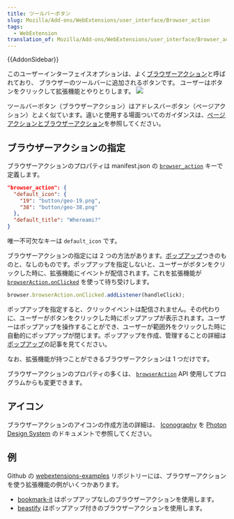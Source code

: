 ```yaml
---
title: ツールバーボタン
slug: Mozilla/Add-ons/WebExtensions/user_interface/Browser_action
tags:
  - WebExtension
translation_of: Mozilla/Add-ons/WebExtensions/user_interface/Browser_action
---
```

{{AddonSidebar}}

このユーザーインターフェイスオプションは、よく[ブラウザーアクション](/ja/docs/Mozilla/Add-ons/WebExtensions/API/browserAction)と呼ばれており、 ブラウザーのツールバーに追加されるボタンです。 ユーザーはボタンをクリックして拡張機能とやりとりします。
![](browser-action.png)

ツールバーボタン（ブラウザーアクション）はアドレスバーボタン（ページアクション）とよく似ています。違いと使用する場面ついてのガイダンスは、[ページアクションとブラウザーアクション](/ja/docs/Mozilla/Add-ons/WebExtensions/user_interface/Page_actions#page_actions_and_browser_actions)を参照してください。

## ブラウザーアクションの指定

ブラウザーアクションのプロパティは manifest.json の [`browser_action`](/ja/docs/Mozilla/Add-ons/WebExtensions/manifest.json/browser_action) キーで定義します。

```json
"browser_action": {
  "default_icon": {
    "19": "button/geo-19.png",
    "38": "button/geo-38.png"
  },
  "default_title": "Whereami?"
}
```

唯一不可欠なキーは `default_icon` です。

ブラウザーアクションの指定には 2 つの方法があります。[ポップアップ](/ja/docs/Mozilla/Add-ons/WebExtensions/user_interface/Popups)つきのものと、なしのものです。ポップアップを指定しないと、ユーザーがボタンをクリックした時に、拡張機能にイベントが配信されます。これを拡張機能が [`browserAction.onClicked`](/ja/docs/Mozilla/Add-ons/WebExtensions/API/browserAction/onClicked) を使って待ち受けします。

```js
browser.browserAction.onClicked.addListener(handleClick);
```

ポップアップを指定すると、クリックイベントは配信されません。その代わりに、ユーザーがボタンをクリックした時にポップアップが表示されます。ユーザーはポップアップを操作することができ、ユーザーが範囲外をクリックした時に自動的にポップアップが閉じます。ポップアップを作成、管理することの詳細は[ポップアップ](/ja/docs/Mozilla/Add-ons/WebExtensions/user_interface/Popups)の記事を見てください。

なお、拡張機能が持つことができるブラウザーアクションは 1 つだけです。

ブラウザーアクションのプロパティの多くは、 [`browserAction`](/ja/docs/Mozilla/Add-ons/WebExtensions/API/browserAction) API 使用してプログラムからも変更できます。

## アイコン

ブラウザーアクションのアイコンの作成方法の詳細は、 [Iconography](https://design.firefox.com/photon/visuals/iconography.html) を [Photon Design System](https://design.firefox.com/photon/index.html) のドキュメントで参照してください。

## 例

Github の [webextensions-examples](https://github.com/mdn/webextensions-examples) リポジトリーには、ブラウザーアクションを使う拡張機能の例がいくつかあります。

- [bookmark-it](https://github.com/mdn/webextensions-examples/tree/master/bookmark-it) はポップアップなしのブラウザーアクションを使用します。
- [beastify](https://github.com/mdn/webextensions-examples/tree/master/beastify) はポップアップ付きのブラウザーアクションを使用します。
